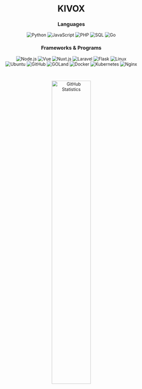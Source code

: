 <h1 align="center">KIVOX<br></h1>

<h3 align="center">Languages<br></h3>

<p align="center">
  <img alt="Python" src="https://img.shields.io/badge/-Python-262626?style=for-the-badge&logo=python">
  <img alt="JavaScript" src="https://img.shields.io/badge/-JavaScript-262626?style=for-the-badge&logo=javascript">
  <img alt="PHP" src="https://img.shields.io/badge/-PHP-262626?style=for-the-badge&logo=php">
  <img alt="SQL" src="https://img.shields.io/badge/-SQL-262626?style=for-the-badge&logo=postgresql">
  <img alt="Go" src="https://img.shields.io/badge/-Go-262626?style=for-the-badge&logo=go">
</p>

<h3 align="center">Frameworks & Programs<br></h3>

<p align="center">
  <img alt="Node.js" src="https://img.shields.io/badge/-Node.js-262626?style=for-the-badge&logo=node.js">
  <img alt="Vue" src="https://img.shields.io/badge/-Vue-262626?style=for-the-badge&logo=vue.js">
  <img alt="Nuxt.js" src="https://img.shields.io/badge/-Nuxt-262626?style=for-the-badge&logo=nuxt.js">
  <img alt="Laravel" src="https://img.shields.io/badge/-Laravel-262626?style=for-the-badge&logo=laravel">
  <img alt="Flask" src="https://img.shields.io/badge/-Flask-262626?style=for-the-badge&logo=flask">
  <img alt="Linux" src="https://img.shields.io/badge/-Linux-262626?style=for-the-badge&logo=linux"></br>
  <img alt="Ubuntu" src="https://img.shields.io/badge/-Ubuntu-262626?style=for-the-badge&logo=ubuntu">
  <img alt="GitHub" src="https://img.shields.io/badge/-GitHub-262626?style=for-the-badge&logo=github">
  <img alt="GOLand" src="https://img.shields.io/badge/-GOLand-262626?style=for-the-badge&logo=go">
  <img alt="Docker" src="https://img.shields.io/badge/-Docker-262626?style=for-the-badge&logo=docker">
  <img alt="Kubernetes" src="https://img.shields.io/badge/-Kubernetes-262626?style=for-the-badge&logo=kubernetes">
  <img alt="Nginx" src="https://img.shields.io/badge/-Nginx-262626?style=for-the-badge&logo=nginx">
</p><br>

<p align="center">
      <img width="50%" alt="GitHub Statistics" src="https://github-readme-stats.vercel.app/api?username=kivox&show_icons=true&hide_border=true&line_height=30&title_color=ededed&text_color=ededed&bg_color=262626&icon_color=d50c2d&show_owner=true">
</p>
